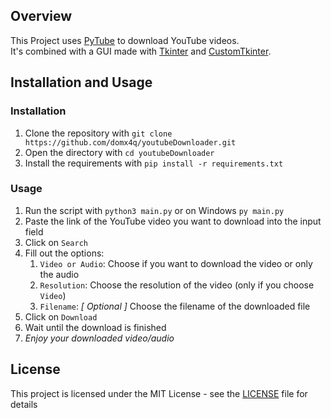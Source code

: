 ## Overview
This Project uses [PyTube](https://github.com/pytube/pytube) to download YouTube videos.<br>
It's combined with a GUI made with [Tkinter](https://docs.python.org/3/library/tkinter.html) and [CustomTkinter](https://github.com/TomSchimansky/CustomTkinter).

## Installation and Usage
### Installation
1. Clone the repository with `git clone https://github.com/domx4q/youtubeDownloader.git`
2. Open the directory with `cd youtubeDownloader`
3. Install the requirements with `pip install -r requirements.txt`

### Usage
1. Run the script with `python3 main.py` or on Windows `py main.py`
2. Paste the link of the YouTube video you want to download into the input field
3. Click on `Search`
4. Fill out the options:
   1. `Video or Audio`: Choose if you want to download the video or only the audio
   2. `Resolution`: Choose the resolution of the video (only if you choose `Video`)
   3. `Filename`: *[ Optional ]* Choose the filename of the downloaded file
5. Click on `Download`
6. Wait until the download is finished
7. _Enjoy your downloaded video/audio_

## License
This project is licensed under the MIT License - see the [LICENSE](LICENSE) file for details